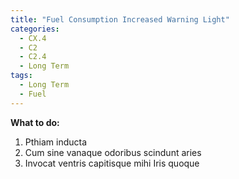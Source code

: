 ```yaml
---
title: "Fuel Consumption Increased Warning Light"
categories:
  - CX.4
  - C2
  - C2.4
  - Long Term
tags:
  - Long Term
  - Fuel
---
```


**What to do:**
1. Pthiam inducta
2. Cum sine vanaque odoribus scindunt aries
3. Invocat ventris capitisque mihi Iris quoque
